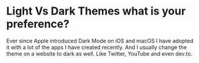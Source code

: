 # Light Vs Dark Themes what is your preference?

Ever since Apple introduced Dark Mode on iOS and macOS I have adopted it with a lot of the apps I have created recently. And I usually change the theme on a website to dark as well. Like Twitter, YouTube and even dev.to.
